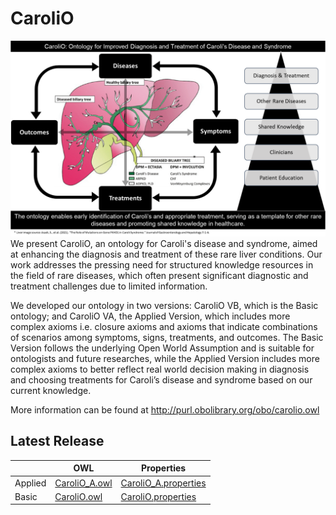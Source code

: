 # CaroliO
![CarolioImage](Graphical_Abstract3.png)
We present CaroliO, an ontology for Caroli's disease and syndrome, aimed at enhancing the diagnosis and treatment of these rare liver conditions. Our work addresses the pressing need for structured knowledge resources in the field of rare diseases, which often present significant diagnostic and treatment challenges due to limited information.

We developed our ontology in two versions: CaroliO VB, which is the Basic ontology; and CaroliO VA, the Applied Version, which includes more complex axioms i.e. closure axioms and axioms that indicate combinations of scenarios among symptoms, signs, treatments, and outcomes. The Basic Version follows the underlying Open World Assumption and is suitable for ontologists and future researches, while the Applied Version includes more complex axioms to better reflect real world decision making in diagnosis and choosing treatments for Caroli’s disease and syndrome based on our current knowledge.

More information can be found at http://purl.obolibrary.org/obo/carolio.owl

## Latest Release

|    | OWL | Properties |
| --- | --- | --- |
| Applied | [CaroliO_A.owl](CaroliO_A.owl) | [CaroliO_A.properties](CaroliO_A.properties) |
| Basic | [CaroliO.owl](CaroliO.owl) | [CaroliO.properties](CaroliO.properties) |
